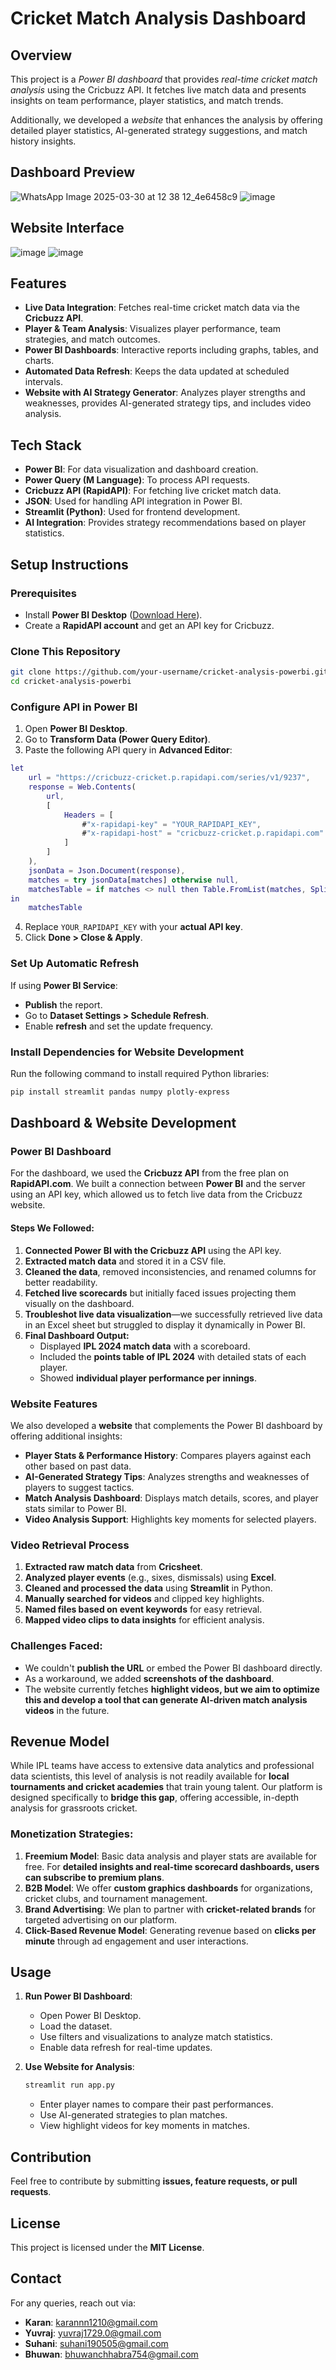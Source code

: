 # Cricket Match Analysis Dashboard

## Overview
This project is a *Power BI dashboard* that provides *real-time cricket match analysis* using the Cricbuzz API. It fetches live match data and presents insights on team performance, player statistics, and match trends.

Additionally, we developed a *website* that enhances the analysis by offering detailed player statistics, AI-generated strategy suggestions, and match history insights.

## Dashboard Preview
![WhatsApp Image 2025-03-30 at 12 38 12_4e6458c9](https://github.com/user-attachments/assets/18b64c10-89da-4b30-a6e9-2617f0db4183)
![image](https://github.com/user-attachments/assets/89735bfb-379c-4f70-a961-c64e1350ce08)

## Website Interface
![image](https://github.com/user-attachments/assets/d0c871f6-997e-45cd-9123-010cd4b63a2b)
![image](https://github.com/user-attachments/assets/97718510-62b8-4b1f-ab8f-7b8e21e3a6a3)

## Features
- **Live Data Integration**: Fetches real-time cricket match data via the **Cricbuzz API**.
- **Player & Team Analysis**: Visualizes player performance, team strategies, and match outcomes.
- **Power BI Dashboards**: Interactive reports including graphs, tables, and charts.
- **Automated Data Refresh**: Keeps the data updated at scheduled intervals.
- **Website with AI Strategy Generator**: Analyzes player strengths and weaknesses, provides AI-generated strategy tips, and includes video analysis.

## Tech Stack
- **Power BI**: For data visualization and dashboard creation.
- **Power Query (M Language)**: To process API requests.
- **Cricbuzz API (RapidAPI)**: For fetching live cricket match data.
- **JSON**: Used for handling API integration in Power BI.
- **Streamlit (Python)**: Used for frontend development.
- **AI Integration**: Provides strategy recommendations based on player statistics.

## Setup Instructions

### Prerequisites
- Install **Power BI Desktop** ([Download Here](https://powerbi.microsoft.com/)).
- Create a **RapidAPI account** and get an API key for Cricbuzz.

### Clone This Repository
```sh
git clone https://github.com/your-username/cricket-analysis-powerbi.git
cd cricket-analysis-powerbi
```

### Configure API in Power BI
1. Open **Power BI Desktop**.
2. Go to **Transform Data (Power Query Editor)**.
3. Paste the following API query in **Advanced Editor**:
   
```m
let
    url = "https://cricbuzz-cricket.p.rapidapi.com/series/v1/9237",
    response = Web.Contents(
        url, 
        [
            Headers = [
                #"x-rapidapi-key" = "YOUR_RAPIDAPI_KEY",
                #"x-rapidapi-host" = "cricbuzz-cricket.p.rapidapi.com"
            ]
        ]
    ),
    jsonData = Json.Document(response),
    matches = try jsonData[matches] otherwise null,
    matchesTable = if matches <> null then Table.FromList(matches, Splitter.SplitByNothing(), null, null, ExtraValues.Error) else null
in
    matchesTable
```
4. Replace `YOUR_RAPIDAPI_KEY` with your **actual API key**.
5. Click **Done > Close & Apply**.

### Set Up Automatic Refresh
If using **Power BI Service**:
- **Publish** the report.
- Go to **Dataset Settings > Schedule Refresh**.
- Enable **refresh** and set the update frequency.

### Install Dependencies for Website Development
Run the following command to install required Python libraries:
```sh
pip install streamlit pandas numpy plotly-express
```

## Dashboard & Website Development
### Power BI Dashboard
For the dashboard, we used the **Cricbuzz API** from the free plan on **RapidAPI.com**. We built a connection between **Power BI** and the server using an API key, which allowed us to fetch live data from the Cricbuzz website.

#### Steps We Followed:
1. **Connected Power BI with the Cricbuzz API** using the API key.
2. **Extracted match data** and stored it in a CSV file.
3. **Cleaned the data**, removed inconsistencies, and renamed columns for better readability.
4. **Fetched live scorecards** but initially faced issues projecting them visually on the dashboard.
5. **Troubleshot live data visualization**—we successfully retrieved live data in an Excel sheet but struggled to display it dynamically in Power BI.
6. **Final Dashboard Output:**
   - Displayed **IPL 2024 match data** with a scoreboard.
   - Included the **points table of IPL 2024** with detailed stats of each player.
   - Showed **individual player performance per innings**.

### Website Features
We also developed a **website** that complements the Power BI dashboard by offering additional insights:
- **Player Stats & Performance History**: Compares players against each other based on past data.
- **AI-Generated Strategy Tips**: Analyzes strengths and weaknesses of players to suggest tactics.
- **Match Analysis Dashboard**: Displays match details, scores, and player stats similar to Power BI.
- **Video Analysis Support**: Highlights key moments for selected players.

### Video Retrieval Process
1. **Extracted raw match data** from **Cricsheet**.
2. **Analyzed player events** (e.g., sixes, dismissals) using **Excel**.
3. **Cleaned and processed the data** using **Streamlit** in Python.
4. **Manually searched for videos** and clipped key highlights.
5. **Named files based on event keywords** for easy retrieval.
6. **Mapped video clips to data insights** for efficient analysis.

### Challenges Faced:
- We couldn't **publish the URL** or embed the Power BI dashboard directly.
- As a workaround, we added **screenshots of the dashboard**.
- The website currently fetches **highlight videos, but we aim to optimize this and develop a tool that can generate AI-driven match analysis videos** in the future.

## Revenue Model
While IPL teams have access to extensive data analytics and professional data scientists, this level of analysis is not readily available for **local tournaments and cricket academies** that train young talent. Our platform is designed specifically to **bridge this gap**, offering accessible, in-depth analysis for grassroots cricket.

### Monetization Strategies:
1. **Freemium Model**: Basic data analysis and player stats are available for free. For **detailed insights and real-time scorecard dashboards, users can subscribe to premium plans**.
2. **B2B Model**: We offer **custom graphics dashboards** for organizations, cricket clubs, and tournament management.
3. **Brand Advertising**: We plan to partner with **cricket-related brands** for targeted advertising on our platform.
4. **Click-Based Revenue Model**: Generating revenue based on **clicks per minute** through ad engagement and user interactions.

## Usage
1. **Run Power BI Dashboard**:
   - Open Power BI Desktop.
   - Load the dataset.
   - Use filters and visualizations to analyze match statistics.
   - Enable data refresh for real-time updates.

2. **Use Website for Analysis**:
   ```sh
   streamlit run app.py
   ```
   - Enter player names to compare their past performances.
   - Use AI-generated strategies to plan matches.
   - View highlight videos for key moments in matches.

## Contribution
Feel free to contribute by submitting **issues, feature requests, or pull requests**.

## License
This project is licensed under the **MIT License**.

## Contact
For any queries, reach out via:
- **Karan**: karannn1210@gmail.com
- **Yuvraj**: yuvraj1729.0@gmail.com
- **Suhani**: suhani190505@gmail.com
- **Bhuwan**: bhuwanchhabra754@gmail.com
